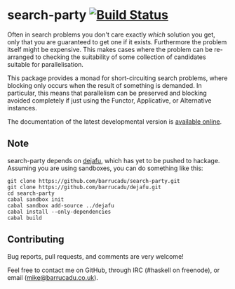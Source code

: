 search-party [![Build Status][build-status]][build-log]
============

Often in search problems you don't care exactly *which* solution you
get, only that you are guaranteed to get one if it exists. Furthermore
the problem itself might be expensive. This makes cases where the
problem can be re-arranged to checking the suitability of some
collection of candidates suitable for parallelisation.

This package provides a monad for short-circuiting search problems,
where blocking only occurs when the result of something is
demanded. In particular, this means that parallelism can be preserved
and blocking avoided completely if just using the Functor,
Applicative, or Alternative instances.

The documentation of the latest developmental version is
[available online][docs].

Note
----

search-party depends on [dejafu][], which has yet to be pushed to
hackage. Assuming you are using sandboxes, you can do something like
this:

~~~~{.bash}
git clone https://github.com/barrucadu/search-party.git
git clone https://github.com/barrucadu/dejafu.git
cd search-party
cabal sandbox init
cabal sandbox add-source ../dejafu
cabal install --only-dependencies
cabal build
~~~~

Contributing
------------

Bug reports, pull requests, and comments are very welcome!

Feel free to contact me on GitHub, through IRC (#haskell on freenode),
or email (mike@barrucadu.co.uk).

[build-status]: https://travis-ci.org/barrucadu/search-party.svg?branch=master
[build-log]:    https://travis-ci.org/barrucadu/search-party
[docs]:         https://barrucadu.github.io/search-party
[dejafu]:       https://github.com/barrucadu/dejafu

